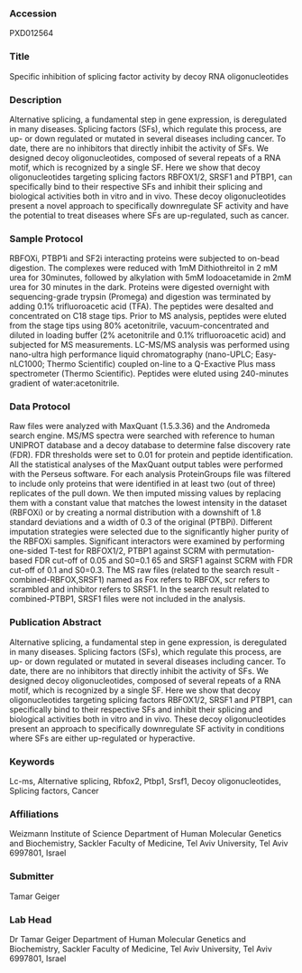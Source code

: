 ### Accession
PXD012564

### Title
Specific inhibition of splicing factor activity by decoy RNA oligonucleotides

### Description
Alternative splicing, a fundamental step in gene expression, is deregulated in many diseases. Splicing factors (SFs), which regulate this process, are up- or down regulated or mutated in several diseases including cancer. To date, there are no inhibitors that directly inhibit the activity of SFs. We designed decoy oligonucleotides, composed of several repeats of a RNA motif, which is recognized by a single SF. Here we show that decoy oligonucleotides targeting splicing factors RBFOX1/2, SRSF1 and PTBP1, can specifically bind to their respective SFs and inhibit their splicing and biological activities both in vitro and in vivo. These decoy oligonucleotides present a novel approach to specifically downregulate SF activity and have the potential to treat diseases where SFs are up-regulated, such as cancer.

### Sample Protocol
RBFOXi, PTBP1i and SF2i interacting proteins were subjected to on-bead digestion. The complexes were reduced with 1mM Dithiothreitol in 2 mM urea for 30minutes, followed by alkylation with 5mM Iodoacetamide in 2mM urea for 30 minutes in the dark. Proteins were digested overnight with sequencing-grade trypsin (Promega) and digestion was terminated by adding 0.1% trifluoroacetic acid (TFA). The peptides were desalted and concentrated on C18 stage tips. Prior to MS analysis, peptides were eluted from the stage tips using 80% acetonitrile, vacuum-concentrated and diluted in loading buffer (2% acetonitrile and 0.1% trifluoroacetic acid) and subjected for MS measurements. LC-MS/MS analysis was performed using nano-ultra high performance liquid chromatography (nano-UPLC; Easy-nLC1000; Thermo Scientific) coupled on-line to a Q-Exactive Plus mass spectrometer (Thermo Scientific). Peptides were eluted using 240-minutes gradient of water:acetonitrile.

### Data Protocol
Raw files were analyzed with MaxQuant (1.5.3.36) and the Andromeda search engine. MS/MS spectra were searched with reference to human UNIPROT database and a decoy database to determine false discovery rate (FDR). FDR thresholds were set to 0.01 for protein and peptide identification. All the statistical analyses of the MaxQuant output tables were performed with the Perseus software. For each analysis ProteinGroups file was filtered to include only proteins that were identified in at least two (out of three) replicates of the pull down. We then imputed missing values by replacing them with a constant value that matches the lowest intensity in the dataset (RBFOXi) or by creating a normal distribution with a downshift of 1.8 standard deviations and a width of 0.3 of the original (PTBPi). Different imputation strategies were selected due to the significantly higher purity of the RBFOXi samples. Significant interactors were examined by performing one-sided T-test for RBFOX1/2, PTBP1 against SCRM with permutation-based FDR cut-off of 0.05 and S0=0.1 65 and SRSF1 against SCRM  with FDR cut-off of 0.1 and S0=0.3. The MS raw files (related to the search result - combined-RBFOX,SRSF1) named as Fox refers to RBFOX, scr refers to scrambled and inhibitor refers to SRSF1. In the search result related to combined-PTBP1, SRSF1 files were not included in the analysis.

### Publication Abstract
Alternative splicing, a fundamental step in gene expression, is deregulated in many diseases. Splicing factors (SFs), which regulate this process, are up- or down regulated or mutated in several diseases including cancer. To date, there are no inhibitors that directly inhibit the activity of SFs. We designed decoy oligonucleotides, composed of several repeats of a RNA motif, which is recognized by a single SF. Here we show that decoy oligonucleotides targeting splicing factors RBFOX1/2, SRSF1 and PTBP1, can specifically bind to their respective SFs and inhibit their splicing and biological activities both in vitro and in vivo. These decoy oligonucleotides present an approach to specifically downregulate SF activity in conditions where SFs are either up-regulated or hyperactive.

### Keywords
Lc-ms, Alternative splicing, Rbfox2, Ptbp1, Srsf1, Decoy oligonucleotides, Splicing factors, Cancer

### Affiliations
Weizmann Institute of Science
Department of Human Molecular Genetics and Biochemistry, Sackler Faculty of Medicine, Tel Aviv University, Tel Aviv 6997801, Israel

### Submitter
Tamar Geiger

### Lab Head
Dr Tamar Geiger
Department of Human Molecular Genetics and Biochemistry, Sackler Faculty of Medicine, Tel Aviv University, Tel Aviv 6997801, Israel


